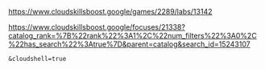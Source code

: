 https://www.cloudskillsboost.google/games/2289/labs/13142


https://www.cloudskillsboost.google/focuses/21338?catalog_rank=%7B%22rank%22%3A1%2C%22num_filters%22%3A0%2C%22has_search%22%3Atrue%7D&parent=catalog&search_id=15243107



```
&cloudshell=true
```
